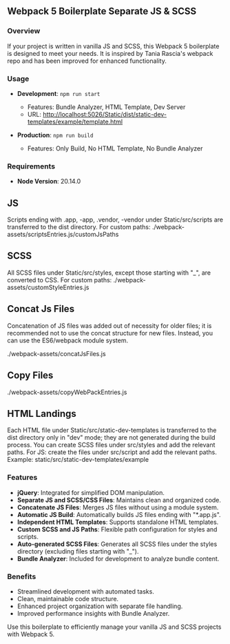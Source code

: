 ## Webpack 5 Boilerplate Separate JS & SCSS

### Overview
If your project is written in vanilla JS and SCSS, this Webpack 5 boilerplate is designed to meet your needs. It is inspired by Tania Rascia's webpack repo and has been improved for enhanced functionality.

### Usage

- **Development**: `npm run start`
  - Features: Bundle Analyzer, HTML Template, Dev Server
  - URL: [http://localhost:5026/Static/dist/static-dev-templates/example/template.html](http://localhost:5026/Static/dist/static-dev-templates/example/template.html)

- **Production**: `npm run build`
  - Features: Only Build, No HTML Template, No Bundle Analyzer

### Requirements
- **Node Version**: 20.14.0

## JS
Scripts ending with .app, -app, .vendor, -vendor under Static/src/scripts are transferred to the dist directory.
For custom paths: ./webpack-assets/scriptsEntries.js/customJsPaths

## SCSS
All SCSS files under Static/src/styles, except those starting with "_", are converted to CSS.
For custom paths: ./webpack-assets/customStyleEntries.js

## Concat Js Files
Concatenation of JS files was added out of necessity for older files; it is recommended not to use the concat structure for new files. Instead, you can use the ES6/webpack module system.

./webpack-assets/concatJsFiles.js

## Copy Files
./webpack-assets/copyWebPackEntries.js

## HTML Landings
Each HTML file under Static/src/static-dev-templates is transferred to the dist directory only in "dev" mode; they are not generated during the build process.
You can create SCSS files under src/styles and add the relevant paths.
For JS: create the files under src/script and add the relevant paths.
Example: static/src/static-dev-templates/example

### Features
- **jQuery**: Integrated for simplified DOM manipulation.
- **Separate JS and SCSS/CSS Files**: Maintains clean and organized code.
- **Concatenate JS Files**: Merges JS files without using a module system.
- **Automatic JS Build**: Automatically builds JS files ending with "*.app.js".
- **Independent HTML Templates**: Supports standalone HTML templates.
- **Custom SCSS and JS Paths**: Flexible path configuration for styles and scripts.
- **Auto-generated SCSS Files**: Generates all SCSS files under the styles directory (excluding files starting with "_").
- **Bundle Analyzer**: Included for development to analyze bundle content.

### Benefits
- Streamlined development with automated tasks.
- Clean, maintainable code structure.
- Enhanced project organization with separate file handling.
- Improved performance insights with Bundle Analyzer.

Use this boilerplate to efficiently manage your vanilla JS and SCSS projects with Webpack 5.
